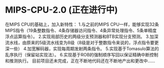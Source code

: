 # MIPS-CPU-2.0 (正在进行中)
在MIPS CPU的基础上，加入新特性：
1.与之前的MIPS CPU一样，能够实现32条MIPS指令（19条整数指令、4条存储器访问指令、4条异常处理指令、5条单精度浮点运算指令）。
2.实现局部历史的两级分支预测器和BTB实现分支预测。
3.加深流水线，由原来的5级流水线变为8级（8级是对于整数指令来说的，浮点指令要更深一些）
4.加宽解码器，实现每周期发射两条指令。
5.实现基于Tomasulo算法的乱序执行（保留站实现法）。
6.实现基于ROB的强制顺序写回以保证精确中断控制和推测执行。
目前项目还未完成，正在不断地代码还在不断地产出和更改中......
